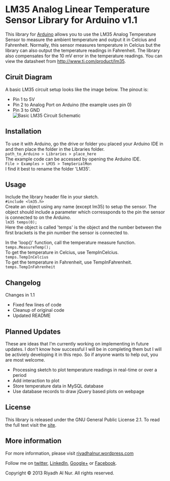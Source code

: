 # LM35 Analog Linear Temperature Sensor Library for Arduino v1.1

This library for [Arduino](http://www.arduino.cc) allows you to use the LM35 Analog Temperature Sensor to measure the ambient temperature and output it in Celcius and Fahrenheit. Normally, this sensor measures temperature in Celcius but the library can also output the temperature readings in Fahrenheit. The library also compensates for the 10 mV error in the temperature readings. You can view the datasheet from http://www.ti.com/product/lm35.

## Ciruit Diagram
A basic LM35 circuit setup looks like the image below. The pinout is:  
* Pin 1 to 5V
* Pin 2 to Analog Port on Arduino (the example uses pin 0)
* Pin 3 to GND  
![Basic LM35 Circuit Schematic](https://dl.dropboxusercontent.com/u/27002489/schematic.png)

## Installation
To use it with Arduino, go the drive or folder you placed your Arduino IDE in and then place the folder in the Libraries folder.  
    ```path_to_Arduino > Libraries > place_here```  
The example code can be accessed by opening the Arduino IDE.  
    ```File > Examples > LM35 > TempSerialMon```   
I find it best to rename the folder 'LM35'. 

## Usage
Include the library header file in your sketch.  
    ```#include <lm35.h>```  
Create an object using any name (except lm35) to setup the sensor. The object should include a parameter which corressponds to the pin the sensor is connected to on the Arduino.  
    ````lm35 temps(0);````  
Here the object is called 'temps' is the object and the number between the first brackets is the pin number the sensor is connected to.

In the 'loop()' function, call the temperature measure function.  
    ```temps.MeasureTemp();```  
To get the temperature in Celcius, use TempInCelcius.  
    ```temps.TempInCelcius```  
To get the temperature in Fahrenheit, use TempInFahrenheit.  
    ```temps.TempInFahrenheit```  

## Changelog
Changes in 1.1 
* Fixed few lines of code 
* Cleanup of original code
* Updated README

## Planned Updates 
These are ideas that I'm currently working on implementing in future updates. I don't know how successful I will be in completing them but I will be activiely developing it in this repo. So if anyone wants to help out, you are most welcome. 
* Processing sketch to plot temperature readings in real-time or over a period
* Add interaction to plot 
* Store temperature data in MySQL database 
* Use database records to draw jQuery based plots on webpage

## License
This library is released under the GNU General Public License 2.1. To read the full text visit the [site](https://gnu.org/licenses/gpl.html).

## More information
For more information, please visit [riyadhalnur.wordpress.com](http://riyadhalnur.wordpress.com)

Follow me on [twitter](https://twitter.com/riyadhalnur),  [LinkedIn](http://www.linkedin.com/riyadhalnur),  [Google+](http://plus.google.com/riyadhalnur) or [Facebook](http://www.facebook.com/riyadhalnur).

Copyright &copy; 2013 Riyadh Al Nur. All rights reserved.